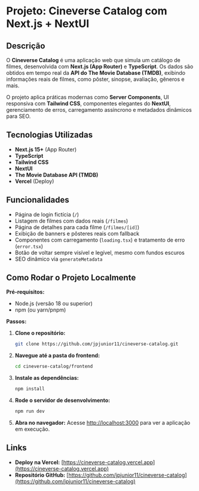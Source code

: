 # Projeto: Cineverse Catalog com Next.js + NextUI

## Descrição
O **Cineverse Catalog** é uma aplicação web que simula um catálogo de filmes, desenvolvida com **Next.js (App Router)** e **TypeScript**. Os dados são obtidos em tempo real da **API do The Movie Database (TMDB)**, exibindo informações reais de filmes, como pôster, sinopse, avaliação, gêneros e mais.

O projeto aplica práticas modernas como **Server Components**, UI responsiva com **Tailwind CSS**, componentes elegantes do **NextUI**, gerenciamento de erros, carregamento assíncrono e metadados dinâmicos para SEO.

## Tecnologias Utilizadas
- **Next.js 15+** (App Router)
- **TypeScript**
- **Tailwind CSS**
- **NextUI**
- **The Movie Database API (TMDB)**
- **Vercel** (Deploy)

## Funcionalidades
- Página de login fictícia (`/`)
- Listagem de filmes com dados reais (`/filmes`)
- Página de detalhes para cada filme (`/filmes/[id]`)
- Exibição de banners e pôsteres reais com fallback
- Componentes com carregamento (`loading.tsx`) e tratamento de erro (`error.tsx`)
- Botão de voltar sempre visível e legível, mesmo com fundos escuros
- SEO dinâmico via `generateMetadata`

## Como Rodar o Projeto Localmente

**Pré-requisitos:**
- Node.js (versão 18 ou superior)
- npm (ou yarn/pnpm)

**Passos:**

1.  **Clone o repositório:**
    ```bash
    git clone https://github.com/jpjunior11/cineverse-catalog.git
    ```

2.  **Navegue até a pasta do frontend:**
    ```bash
    cd cineverse-catalog/frontend
    ```

3.  **Instale as dependências:**
    ```bash
    npm install
    ```

4.  **Rode o servidor de desenvolvimento:**
    ```bash
    npm run dev
    ```

5.  **Abra no navegador:**
    Acesse [http://localhost:3000](http://localhost:3000) para ver a aplicação em execução.

## Links
- **Deploy na Vercel:** [https://cineverse-catalog.vercel.app](https://cineverse-catalog.vercel.app)
- **Repositório GitHub:** [https://github.com/jpjunior11/cineverse-catalog](https://github.com/jpjunior11/cineverse-catalog)